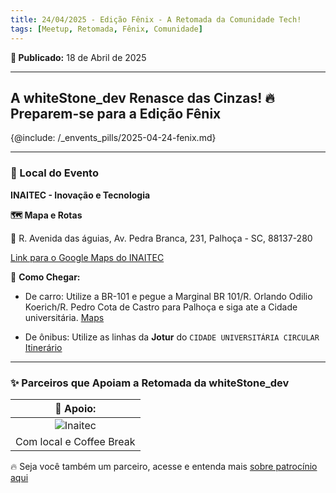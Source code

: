 ```yaml
---
title: 24/04/2025 - Edição Fênix - A Retomada da Comunidade Tech!
tags: [Meetup, Retomada, Fênix, Comunidade]
---
```


**📅 Publicado:** 18 de Abril de 2025

---

## A whiteStone_dev Renasce das Cinzas! 🔥 Preparem-se para a Edição Fênix

{@include: /_envents_pills/2025-04-24-fenix.md}

---

### 🏢 Local do Evento

**INAITEC - Inovação e Tecnologia**

**🗺️ Mapa e Rotas**

📍 R. Avenida das águias, Av. Pedra Branca, 231, Palhoça - SC, 88137-280

[Link para o Google Maps do INAITEC](https://maps.app.goo.gl/YN57VzadmgnQC9s28)

🚗 **Como Chegar:**

- De carro: Utilize a BR-101 e pegue a Marginal BR 101/R. Orlando Odilio Koerich/R. Pedro Cota de Castro para Palhoça e siga ate a Cidade universitária. [Maps](https://maps.app.goo.gl/YN57VzadmgnQC9s28)

- De ônibus: Utilize as linhas da **Jotur** do `CIDADE UNIVERSITÁRIA CIRCULAR` [Itinerário](https://www.jotur.com.br/horarios/palhoca,1/cidade-universitaria-pedra-branca,50#heading-4-162~692353)

---

### ✨ Parceiros que Apoiam a Retomada da whiteStone_dev

|                 🤝 Apoio:                 |
| :---------------------------------------: |
| ![Inaitec](/img/inaitec_logo_3_small.png) |
|         Com local e Coffee Break          |

🔥 Seja você também um parceiro, acesse e entenda mais [sobre patrocínio aqui](/eventos/patrocinio)
